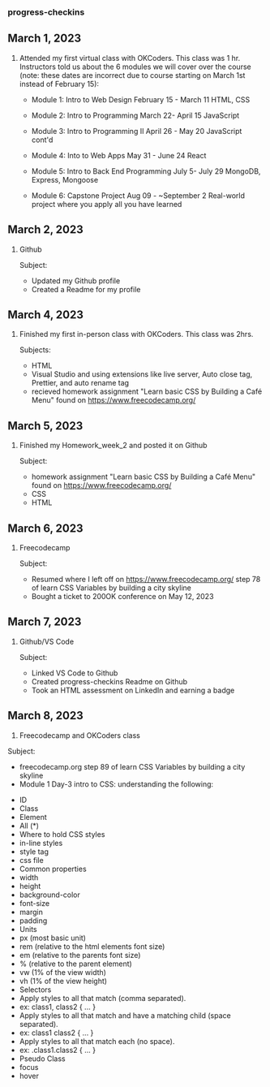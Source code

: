 ### progress-checkins
## March 1, 2023 
1. Attended my first virtual class with OKCoders.  This class was 1 hr.
   Instructors told us about the 6 modules we will cover over the course (note: these dates are incorrect due to course starting on March 1st instead of February 15):
     * Module 1: Intro to Web Design
       February 15 - March 11
       HTML, CSS

     * Module 2: Intro to Programming
       March 22- April 15
       JavaScript

     * Module 3: Intro to Programming II
       April 26 - May 20
       JavaScript cont'd

     * Module 4: Into to Web Apps
       May 31 - June 24
       React

     * Module 5: Intro to Back End Programming
       July 5- July 29
       MongoDB, Express, Mongoose

     * Module 6: Capstone Project
       Aug 09 - ~September 2
       Real-world project where you apply all you have learned
       
## March 2, 2023
1. Github
   
   Subject:
   * Updated my Github profile
   * Created a Readme for my profile
       
## March 4, 2023
1. Finished my first in-person class with OKCoders.  This class was 2hrs.
   
   Subjects:
   * HTML
   * Visual Studio and using extensions like live server, Auto close tag, Prettier, and auto rename tag
   * recieved homework assignment "Learn basic CSS by Building a Café Menu" found on https://www.freecodecamp.org/
   
## March 5, 2023
1.  Finished my Homework_week_2 and posted it on Github
    
    Subject:
    * homework assignment "Learn basic CSS by Building a Café Menu" found on https://www.freecodecamp.org/
    * CSS
    * HTML
## March 6, 2023
1. Freecodecamp
   
   Subject:
   * Resumed where I left off on https://www.freecodecamp.org/ step 78 of learn CSS Variables by building a city skyline
   * Bought a ticket to 200OK conference on May 12, 2023

## March 7, 2023
1. Github/VS Code
   
   Subject:
   * Linked VS Code to Github 
   * Created progress-checkins Readme on Github
   * Took an HTML assessment on LinkedIn and earning a badge
   
## March 8, 2023
1. Freecodecamp and OKCoders class

  Subject:
  * freecodecamp.org step 89 of learn CSS Variables by building a city skyline
  * Module 1 Day-3 intro to CSS: understanding the following:
  - ID
- Class
- Element
- All (\*)
- Where to hold CSS styles
- in-line styles
- style tag
- css file
- Common properties
- width
- height
- background-color
- font-size
- margin
- padding
- Units
- px (most basic unit)
- rem (relative to the html elements font size)
- em (relative to the parents font size)
- % (relative to the parent element)
- vw (1% of the view width)
- vh (1% of the view height)
- Selectors
- Apply styles to all that match (comma separated).
- ex: class1, class2 { ... }
- Apply styles to all that match and have a matching child (space separated).
- ex: class1 class2 { ... }
- Apply styles to all that match each (no space).
- ex: .class1.class2 { ... }
- Pseudo Class
- focus
- hover


